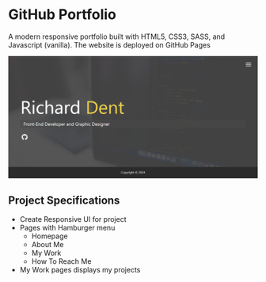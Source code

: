 # GitHub Portfolio

A modern responsive portfolio built with HTML5, CSS3, SASS, and Javascript (vanilla).  The website is deployed on GitHub Pages

![modern portfolio screenshot](dist/img/GITHUB_PORTFOLIO.png)

## Project Specifications

- Create Responsive UI for project
- Pages with Hamburger menu
  - Homepage
  - About Me
  - My Work
  - How To Reach Me
- My Work pages displays my projects
